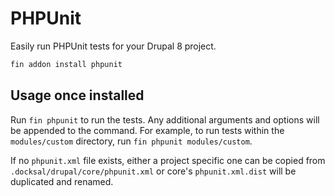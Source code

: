 # PHPUnit

Easily run PHPUnit tests for your Drupal 8 project.

```bash
fin addon install phpunit
```

## Usage once installed

Run `fin phpunit` to run the tests. Any additional arguments and options will be appended to the command. For example, to run tests within the `modules/custom` directory, run `fin phpunit modules/custom`.

If no `phpunit.xml` file exists, either a project specific one can be copied from `.docksal/drupal/core/phpunit.xml` or core's `phpunit.xml.dist` will be duplicated and renamed.
